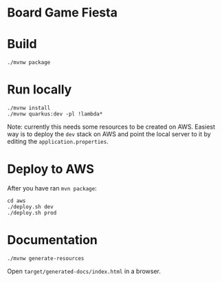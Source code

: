 # Board Game Fiesta

# Build
```
./mvnw package
```

# Run locally
```
./mvnw install 
./mvnw quarkus:dev -pl !lambda*
```
Note: currently this needs some resources to be created on AWS. Easiest way is to deploy the `dev` stack on AWS and point the local server to it by editing the `application.properties`.

# Deploy to AWS
After you have ran `mvn package`:
```
cd aws
./deploy.sh dev
./deploy.sh prod
```

# Documentation
```
./mvnw generate-resources
```
Open `target/generated-docs/index.html` in a browser.